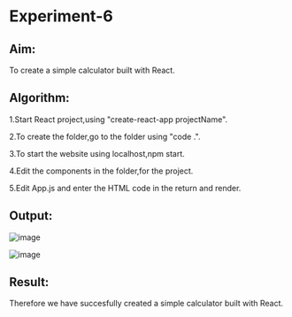 # Experiment-6
## Aim:
To create a simple calculator built with React.

## Algorithm:
1.Start React project,using "create-react-app projectName".

2.To create the folder,go to the folder using "code .".

3.To start the website using localhost,npm start.

4.Edit the components in the folder,for the project.

5.Edit App.js and enter the HTML code in the return and render.

## Output:
![image](https://github.com/ShamRathan/React-Calculator/assets/93587823/eebbdfa0-b234-4873-be3f-ed7b4b44f061)

![image](https://github.com/ShamRathan/React-Calculator/assets/93587823/e403024a-6cc4-46f0-9245-1215ada69082)

## Result:
Therefore we have succesfully created a simple calculator built with React.
